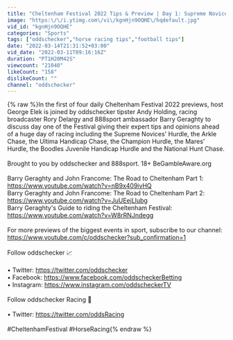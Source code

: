 ```yaml
---
title: "Cheltenham Festival 2022 Tips & Preview | Day 1: Supreme Novices', Champion Hurdle, Mares' Hurdle"
image: "https:\/\/i.ytimg.com\/vi\/kgnHjn9OQHE\/hqdefault.jpg"
vid_id: "kgnHjn9OQHE"
categories: "Sports"
tags: ["oddschecker","horse racing tips","football tips"]
date: "2022-03-14T21:31:52+03:00"
vid_date: "2022-03-11T09:16:16Z"
duration: "PT1H20M42S"
viewcount: "21040"
likeCount: "158"
dislikeCount: ""
channel: "oddschecker"
---
```

{% raw %}In the first of four daily Cheltenham Festival 2022 previews, host George Elek is joined by oddschecker tipster Andy Holding, racing broadcaster Rory Delargy and 888sport ambassador Barry Geraghty to discuss day one of the Festival giving their expert tips and opinions ahead of a huge day of racing including the Supreme Novices' Hurdle, the Arkle Chase, the Ultima Handicap Chase, the Champion Hurdle, the Mares' Hurdle, the Boodles Juvenile Handicap Hurdle and the National Hunt Chase.<br /><br />Brought to you by oddschecker and 888sport. 18+ BeGambleAware.org<br /><br />Barry Geraghty and John Francome: The Road to Cheltenham Part 1: <a rel="nofollow" target="blank" href="https://www.youtube.com/watch?v=nB9x409ivHQ">https://www.youtube.com/watch?v=nB9x409ivHQ</a><br />Barry Geraghty and John Francome: The Road to Cheltenham Part 2: <a rel="nofollow" target="blank" href="https://www.youtube.com/watch?v=JuUEejLlubg">https://www.youtube.com/watch?v=JuUEejLlubg</a><br />Barry Geraghty's Guide to riding the Cheltenham Festival: <a rel="nofollow" target="blank" href="https://www.youtube.com/watch?v=W8rRNJndegg">https://www.youtube.com/watch?v=W8rRNJndegg</a><br /><br />For more previews of the biggest events in sport, subscribe to our channel: <a rel="nofollow" target="blank" href="https://www.youtube.com/c/oddschecker?sub_confirmation=1">https://www.youtube.com/c/oddschecker?sub_confirmation=1</a><br /><br />Follow oddschecker 📈<br /><br />• Twitter: <a rel="nofollow" target="blank" href="https://twitter.com/oddschecker">https://twitter.com/oddschecker</a><br />• Facebook: <a rel="nofollow" target="blank" href="https://www.facebook.com/oddscheckerBetting">https://www.facebook.com/oddscheckerBetting</a><br />• Instagram: <a rel="nofollow" target="blank" href="https://www.instagram.com/oddscheckerTV">https://www.instagram.com/oddscheckerTV</a><br /><br />Follow oddschecker Racing 🏇<br /><br />• Twitter: <a rel="nofollow" target="blank" href="https://twitter.com/oddsRacing">https://twitter.com/oddsRacing</a><br /><br />#CheltenhamFestival #HorseRacing{% endraw %}
